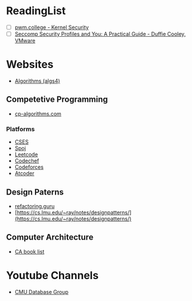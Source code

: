 # ReadingList

- [ ] [pwm.college - Kernel Security](https://www.youtube.com/watch?v=j0I2AakUAxk&list=PL-ymxv0nOtqowTpJEW4XTiGQYx6iwa6og)
- [ ] [Seccomp Security Profiles and You: A Practical Guide - Duffie Cooley, VMware](https://www.youtube.com/watch?v=OPuu8wsu2Zc)

# Websites

- [Algorithms (algs4)](https://algs4.cs.princeton.edu/home/)


## Competetive Programming

- [cp-algorithms.com](https://cp-algorithms.com/)

### Platforms
- [CSES](https://cses.fi/problemset/)
- [Spoj](https://www.spoj.com/)
- [Leetcode](https://leetcode.com/problemset/all/)
- [Codechef](https://www.codechef.com/)
- [Codeforces](https://codeforces.com/)
- [Atcoder](https://atcoder.jp/)

## Design Paterns
- [refactoring.guru](https://refactoring.guru/)
- [https://cs.lmu.edu/~ray/notes/designpatterns/](https://cs.lmu.edu/~ray/notes/designpatterns/)

## Computer Architecture
- [CA book list](https://pages.cs.wisc.edu/~arch/www/books.html)

# Youtube Channels

- [CMU Database Group](https://www.youtube.com/@CMUDatabaseGroup)

